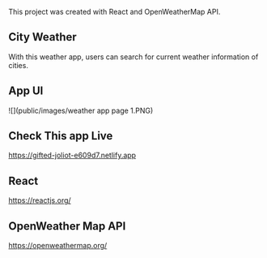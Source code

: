 This project was created with React and OpenWeatherMap API.

## City Weather 

With this weather app, users can search for current weather information of cities. 

## App UI 

![](public/images/weather app page 1.PNG)


## Check This app Live 

https://gifted-joliot-e609d7.netlify.app

## React 
https://reactjs.org/

## OpenWeather Map API 
https://openweathermap.org/


